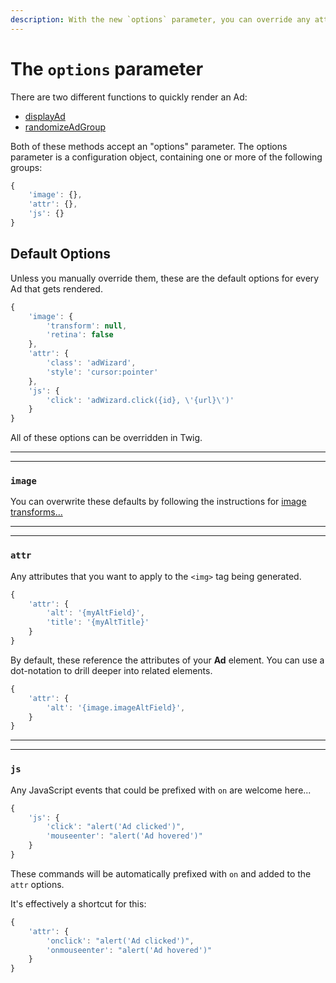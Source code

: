 ```yaml
---
description: With the new `options` parameter, you can override any attribute of the Ad's <img> tag. The attributes are compiled at runtime, here's how you change them.
---
```


# The `options` parameter

There are two different functions to quickly render an Ad:

 - [displayAd](/embedding-your-ads/)
 - [randomizeAdGroup](/embedding-your-ads/)

Both of these methods accept an "options" parameter. The options parameter is a configuration object, containing one or more of the following groups:

```js
{
    'image': {},
    'attr': {},
    'js': {}
}
```

## Default Options

Unless you manually override them, these are the default options for every Ad that gets rendered.

```js
{
    'image': {
        'transform': null,
        'retina': false
    },
    'attr': {
        'class': 'adWizard',
        'style': 'cursor:pointer'
    },
    'js': {
        'click': 'adWizard.click({id}, \'{url}\')'
    }
}
```

All of these options can be overridden in Twig.

---
---

### `image`

You can overwrite these defaults by following the instructions for [image transforms...](/image-transforms/)

---
---

### `attr`

Any attributes that you want to apply to the `<img>` tag being generated.

```js
{
    'attr': {
        'alt': '{myAltField}',
        'title': '{myAltTitle}'
    }
}
```

By default, these reference the attributes of your **Ad** element. You can use a dot-notation to drill deeper into related elements.

```js
{
    'attr': {
        'alt': '{image.imageAltField}',
    }
}
```

---
---

### `js`

Any JavaScript events that could be prefixed with `on` are welcome here...

```js
{
    'js': {
        'click': "alert('Ad clicked')",
        'mouseenter': "alert('Ad hovered')"
    }
}
```

These commands will be automatically prefixed with `on` and added to the `attr` options.

It's effectively a shortcut for this:

```js
{
    'attr': {
        'onclick': "alert('Ad clicked')",
        'onmouseenter': "alert('Ad hovered')"
    }
}
```

